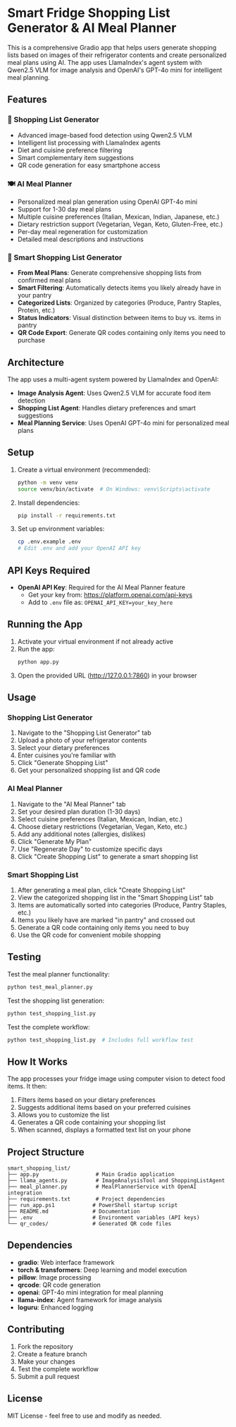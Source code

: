 # Smart Fridge Shopping List Generator & AI Meal Planner

This is a comprehensive Gradio app that helps users generate shopping lists based on images of their refrigerator contents and create personalized meal plans using AI. The app uses LlamaIndex's agent system with Qwen2.5 VLM for image analysis and OpenAI's GPT-4o mini for intelligent meal planning.

## Features

### 📱 Shopping List Generator
- Advanced image-based food detection using Qwen2.5 VLM
- Intelligent list processing with LlamaIndex agents
- Diet and cuisine preference filtering
- Smart complementary item suggestions
- QR code generation for easy smartphone access

### 🍽️ AI Meal Planner
- Personalized meal plan generation using OpenAI GPT-4o mini
- Support for 1-30 day meal plans
- Multiple cuisine preferences (Italian, Mexican, Indian, Japanese, etc.)
- Dietary restriction support (Vegetarian, Vegan, Keto, Gluten-Free, etc.)
- Per-day meal regeneration for customization
- Detailed meal descriptions and instructions

### 🛒 Smart Shopping List Generator
- **From Meal Plans**: Generate comprehensive shopping lists from confirmed meal plans
- **Smart Filtering**: Automatically detects items you likely already have in your pantry
- **Categorized Lists**: Organized by categories (Produce, Pantry Staples, Protein, etc.)
- **Status Indicators**: Visual distinction between items to buy vs. items in pantry
- **QR Code Export**: Generate QR codes containing only items you need to purchase

## Architecture

The app uses a multi-agent system powered by LlamaIndex and OpenAI:
- **Image Analysis Agent**: Uses Qwen2.5 VLM for accurate food item detection
- **Shopping List Agent**: Handles dietary preferences and smart suggestions
- **Meal Planning Service**: Uses OpenAI GPT-4o mini for personalized meal plans

## Setup

1. Create a virtual environment (recommended):
   ```bash
   python -m venv venv
   source venv/bin/activate  # On Windows: venv\Scripts\activate
   ```

2. Install dependencies:
   ```bash
   pip install -r requirements.txt
   ```

3. Set up environment variables:
   ```bash
   cp .env.example .env
   # Edit .env and add your OpenAI API key
   ```

## API Keys Required

- **OpenAI API Key**: Required for the AI Meal Planner feature
  - Get your key from: https://platform.openai.com/api-keys
  - Add to `.env` file as: `OPENAI_API_KEY=your_key_here`

## Running the App

1. Activate your virtual environment if not already active
2. Run the app:
   ```bash
   python app.py
   ```
3. Open the provided URL (http://127.0.0.1:7860) in your browser

## Usage

### Shopping List Generator
1. Navigate to the "Shopping List Generator" tab
2. Upload a photo of your refrigerator contents
3. Select your dietary preferences
4. Enter cuisines you're familiar with
5. Click "Generate Shopping List"
6. Get your personalized shopping list and QR code

### AI Meal Planner
1. Navigate to the "AI Meal Planner" tab
2. Set your desired plan duration (1-30 days)
3. Select cuisine preferences (Italian, Mexican, Indian, etc.)
4. Choose dietary restrictions (Vegetarian, Vegan, Keto, etc.)
5. Add any additional notes (allergies, dislikes)
6. Click "Generate My Plan"
7. Use "Regenerate Day" to customize specific days
8. Click "Create Shopping List" to generate a smart shopping list

### Smart Shopping List
1. After generating a meal plan, click "Create Shopping List"
2. View the categorized shopping list in the "Smart Shopping List" tab
3. Items are automatically sorted into categories (Produce, Pantry Staples, etc.)
4. Items you likely have are marked "in pantry" and crossed out
5. Generate a QR code containing only items you need to buy
6. Use the QR code for convenient mobile shopping

## Testing

Test the meal planner functionality:
```bash
python test_meal_planner.py
```

Test the shopping list generation:
```bash
python test_shopping_list.py
```

Test the complete workflow:
```bash
python test_shopping_list.py  # Includes full workflow test
```

## How It Works

The app processes your fridge image using computer vision to detect food items. It then:
1. Filters items based on your dietary preferences
2. Suggests additional items based on your preferred cuisines
3. Allows you to customize the list
4. Generates a QR code containing your shopping list
5. When scanned, displays a formatted text list on your phone

## Project Structure

```
smart_shopping_list/
├── app.py                  # Main Gradio application
├── llama_agents.py         # ImageAnalysisTool and ShoppingListAgent  
├── meal_planner.py         # MealPlannerService with OpenAI integration
├── requirements.txt        # Project dependencies
├── run_app.ps1            # PowerShell startup script
├── README.md              # Documentation
├── .env                   # Environment variables (API keys)
└── qr_codes/              # Generated QR code files
```

## Dependencies

- **gradio**: Web interface framework
- **torch & transformers**: Deep learning and model execution
- **pillow**: Image processing
- **qrcode**: QR code generation
- **openai**: GPT-4o mini integration for meal planning
- **llama-index**: Agent framework for image analysis
- **loguru**: Enhanced logging

## Contributing

1. Fork the repository
2. Create a feature branch
3. Make your changes
4. Test the complete workflow
5. Submit a pull request

## License

MIT License - feel free to use and modify as needed.

